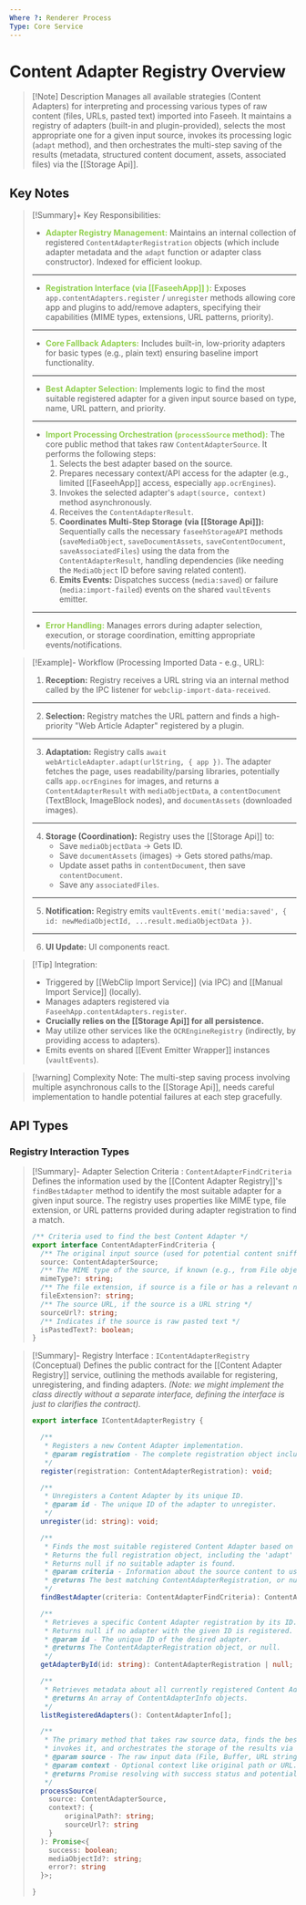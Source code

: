```yaml
---
Where ?: Renderer Process
Type: Core Service
---
```


#  Content Adapter Registry Overview

> [!Note] Description
> Manages all available strategies (Content Adapters) for interpreting and processing various types of raw content (files, URLs, pasted text) imported into Faseeh. It maintains a registry of adapters (built-in and plugin-provided), selects the most appropriate one for a given input source, invokes its processing logic (`adapt` method), and then orchestrates the multi-step saving of the results (metadata, structured content document, assets, associated files) via the [[Storage Api]].

## Key Notes

> [!Summary]+ Key Responsibilities:
> - <span style="font-weight:bold; color:rgb(146, 208, 80)">Adapter Registry Management:</span> Maintains an internal collection of registered `ContentAdapterRegistration` objects (which include adapter metadata and the `adapt` function or adapter class constructor). Indexed for efficient lookup.
> ---
> - <span style="font-weight:bold; color:rgb(146, 208, 80)">Registration Interface (via [[FaseehApp]] ):</span> Exposes `app.contentAdapters.register` / `unregister` methods allowing core app and plugins to add/remove adapters, specifying their capabilities (MIME types, extensions, URL patterns, priority).
> ---
> - <span style="font-weight:bold; color:rgb(146, 208, 80)">Core Fallback Adapters:</span> Includes built-in, low-priority adapters for basic types (e.g., plain text) ensuring baseline import functionality.
> ---
> - <span style="font-weight:bold; color:rgb(146, 208, 80)">Best Adapter Selection:</span> Implements logic to find the most suitable registered adapter for a given input source based on type, name, URL pattern, and priority.
> ---
> - <span style="font-weight:bold; color:rgb(146, 208, 80)">Import Processing Orchestration (`processSource` method):</span> The core public method that takes raw `ContentAdapterSource`. It performs the following steps:
>     1.  Selects the best adapter based on the source.
>     2.  Prepares necessary context/API access for the adapter (e.g., limited [[FaseehApp]] access, especially `app.ocrEngines`).
>     3.  Invokes the selected adapter's `adapt(source, context)` method asynchronously.
>     4.  Receives the `ContentAdapterResult`.
>     5.  **Coordinates Multi-Step Storage (via [[Storage Api]]):** Sequentially calls the necessary `faseehStorageAPI` methods (`saveMediaObject`, `saveDocumentAssets`, `saveContentDocument`, `saveAssociatedFiles`) using the data from the `ContentAdapterResult`, handling dependencies (like needing the `MediaObject` ID before saving related content).
>     6.  **Emits Events:** Dispatches success (`media:saved`) or failure (`media:import-failed`) events on the shared `vaultEvents` emitter.
> ---
> - <span style="font-weight:bold; color:rgb(146, 208, 80)">Error Handling:</span> Manages errors during adapter selection, execution, or storage coordination, emitting appropriate events/notifications.

> [!Example]- Workflow (Processing Imported Data - e.g., URL):
> 1.  **Reception:** Registry receives a URL string via an internal method called by the IPC listener for `webclip-import-data-received`.
> ---
> 2.  **Selection:** Registry matches the URL pattern and finds a high-priority "Web Article Adapter" registered by a plugin.
> ---
> 3.  **Adaptation:** Registry calls `await webArticleAdapter.adapt(urlString, { app })`. The adapter fetches the page, uses readability/parsing libraries, potentially calls `app.ocrEngines` for images, and returns a `ContentAdapterResult` with `mediaObjectData`, a `contentDocument` (TextBlock, ImageBlock nodes), and `documentAssets` (downloaded images).
> ---
> 4.  **Storage (Coordination):** Registry uses the [[Storage Api]] to:
>     *   Save `mediaObjectData` -> Gets ID.
>     *   Save `documentAssets` (images) -> Gets stored paths/map.
>     *   Update asset paths in `contentDocument`, then save `contentDocument`.
>     *   Save any `associatedFiles`.
> ---
> 5.  **Notification:** Registry emits `vaultEvents.emit('media:saved', { id: newMediaObjectId, ...result.mediaObjectData })`.
> ---
> 6.  **UI Update:** UI components react.

> [!Tip] Integration:
> - Triggered by [[WebClip Import Service]] (via IPC) and [[Manual Import Service]] (locally).
> - Manages adapters registered via `FaseehApp.contentAdapters.register`.
> - **Crucially relies on the [[Storage Api]] for all persistence.**
> - May utilize other services like the `OCREngineRegistry` (indirectly, by providing access to adapters).
> - Emits events on shared [[Event Emitter Wrapper]] instances (`vaultEvents`).

> [!warning] Complexity Note:
> The multi-step saving process involving multiple asynchronous calls to the [[Storage Api]], needs careful implementation to handle potential failures at each step gracefully.

## API Types

### Registry Interaction Types

> [!Summary]- Adapter Selection Criteria : `ContentAdapterFindCriteria`
> Defines the information used by the [[Content Adapter Registry]]'s `findBestAdapter` method to identify the most suitable adapter for a given input source. The registry uses properties like MIME type, file extension, or URL patterns provided during adapter registration to find a match.
> ```ts
> /** Criteria used to find the best Content Adapter */
> export interface ContentAdapterFindCriteria {
>   /** The original input source (used for potential content sniffing or complex matching) */
>   source: ContentAdapterSource;
>   /** The MIME type of the source, if known (e.g., from File object or HTTP headers) */
>   mimeType?: string;
>   /** The file extension, if source is a file or has a relevant name */
>   fileExtension?: string;
>   /** The source URL, if the source is a URL string */
>   sourceUrl?: string;
>   /** Indicates if the source is raw pasted text */
>   isPastedText?: boolean;
> }
> ```

> [!Summary]- Registry Interface : `IContentAdapterRegistry` (Conceptual)
> Defines the public contract for the [[Content Adapter Registry]] service, outlining the methods available for registering, unregistering, and finding adapters. *(Note: we might implement the class directly without a separate interface, defining the interface is just to clarifies the contract).*
> ```typescript
> export interface IContentAdapterRegistry {
>
>   /**
>    * Registers a new Content Adapter implementation.
>    * @param registration - The complete registration object including metadata and the adapt logic.
>    */
>   register(registration: ContentAdapterRegistration): void;
>
>   /**
>    * Unregisters a Content Adapter by its unique ID.
>    * @param id - The unique ID of the adapter to unregister.
>    */
>   unregister(id: string): void;
>
>   /**
>    * Finds the most suitable registered Content Adapter based on the provided source info.
>    * Returns the full registration object, including the 'adapt' function.
>    * Returns null if no suitable adapter is found.
>    * @param criteria - Information about the source content to use for matching.
>    * @returns The best matching ContentAdapterRegistration, or null.
>    */
>   findBestAdapter(criteria: ContentAdapterFindCriteria): ContentAdapterRegistration | null;
>
>   /**
>    * Retrieves a specific Content Adapter registration by its ID.
>    * Returns null if no adapter with the given ID is registered.
>    * @param id - The unique ID of the desired adapter.
>    * @returns The ContentAdapterRegistration object, or null.
>    */
>   getAdapterById(id: string): ContentAdapterRegistration | null;
>
>   /**
>    * Retrieves metadata about all currently registered Content Adapters.
>    * @returns An array of ContentAdapterInfo objects.
>    */
>   listRegisteredAdapters(): ContentAdapterInfo[];
>
>   /**
>    * The primary method that takes raw source data, finds the best adapter,
>    * invokes it, and orchestrates the storage of the results via the Storage API.
>    * @param source - The raw input data (File, Buffer, URL string, text string).
>    * @param context - Optional context like original path or URL.
>    * @returns Promise resolving with success status and potentially the new MediaObject ID or error info.
>    */
>   processSource(
> 	  source: ContentAdapterSource, 
> 	  context?: { 
> 		  originalPath?: string; 
> 		  sourceUrl?: string 
> 	  }
>   ): Promise<{ 
> 	  success: boolean; 
> 	  mediaObjectId?: string; 
> 	  error?: string 
>   }>;
>
> }
> ```

